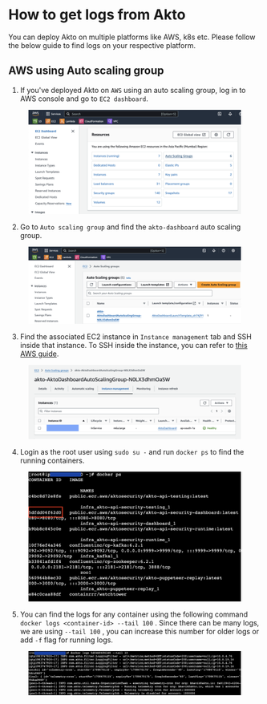 # How to get logs from Akto

You can deploy Akto on multiple platforms like AWS, k8s etc. Please follow the below guide to find logs on your respective platform.

## AWS using Auto scaling group

1. If you've deployed Akto on `AWS` using an auto scaling group, log in to AWS console and go to `EC2 dashboard`.

<figure><img src="../.gitbook/assets/aws-logs-1.png" alt=""><figcaption></figcaption></figure>

2. Go to `Auto scaling group` and find the `akto-dashboard` auto scaling group.

<figure><img src="../.gitbook/assets/aws-logs-2.png" alt=""><figcaption></figcaption></figure>

3. Find the associated EC2 instance in `Instance management` tab and SSH inside that instance. To SSH inside the instance, you can refer to [this AWS guide](https://docs.aws.amazon.com/AWSEC2/latest/UserGuide/connect-linux-inst-ssh.html).

<figure><img src="../.gitbook/assets/aws-logs-3.png" alt=""><figcaption></figcaption></figure>

4. Login as the root user using `sudo su -` and run `docker ps` to find the running containers.

<figure><img src="../.gitbook/assets/aws-logs-4.png" alt=""><figcaption></figcaption></figure>

5. You can find the logs for any container using the following command `docker logs <container-id> --tail 100` . Since there can be many logs, we are using `--tail 100` , you can increase this number for older logs or add `-f` flag for running logs.

<figure><img src="../.gitbook/assets/aws-logs-5.png" alt=""><figcaption></figcaption></figure>